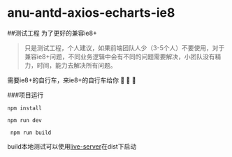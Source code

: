 # anu-antd-axios-echarts-ie8
##测试工程 为了更好的兼容ie8+

> 只是测试工程，个人建议，如果前端团队人少（3-5个人）不要使用，对于兼容ie8+问题，不同业务逻辑中会有不同的问题需要解决，小团队没有精力，时间，能力去解决所有问题。

需要ie8+的自行车，来ie8+的自行车给你 :bicyclist: :bicyclist: :bicyclist:

###项目运行

``` npm install ```

``` npm run dev ```

``` npm run build```

build本地测试可以使用[live-server](https://www.npmjs.com/package/live-server)在dist下启动
